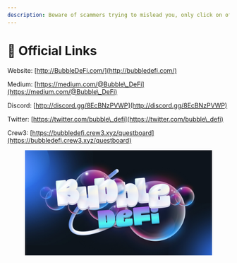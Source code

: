 ```yaml
---
description: Beware of scammers trying to mislead you, only click on official links!
---
```


# 🔗 Official Links

Website: [http://BubbleDeFi.com/](http://bubbledefi.com/)

Medium: [https://medium.com/@Bubble\_DeFi](https://medium.com/@Bubble\_DeFi)

Discord: [http://discord.gg/8EcBNzPVWP](http://discord.gg/8EcBNzPVWP)

Twitter: [https://twitter.com/bubble\_defi](https://twitter.com/bubble\_defi)

Crew3: [https://bubbledefi.crew3.xyz/questboard](https://bubbledefi.crew3.xyz/questboard)



<figure><img src=".gitbook/assets/BubbleDefi  960x540.jpg" alt=""><figcaption></figcaption></figure>





